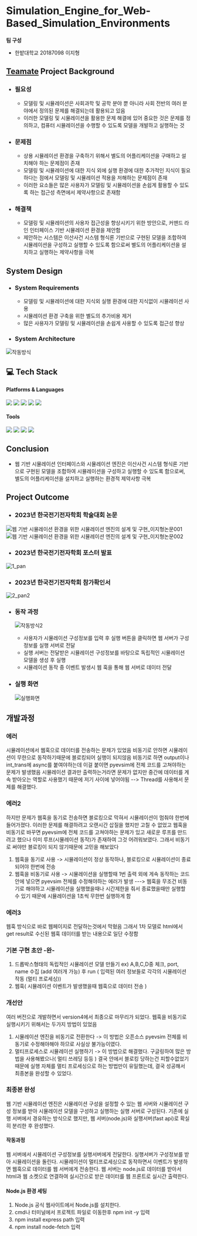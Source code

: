 # Simulation_Engine_for_Web-Based_Simulation_Environments

**팀 구성** 
- 한밭대학교 20187098 이지형

## <u>Teamate</u> Project Background
- ### 필요성
  - 모델링 및 시뮬레이션은 사회과학 및 공학 분야 뿐 아니라 사회 전반의 여러 분야에서 정의된 문제를 해결되는데 활용되고 있음
  - 이러한 모델링 및 시뮬레이션을 활용한 문제 해결에 있어 중요한 것은 문제를 정의하고, 컴퓨터 시뮬레이션을 수행할 수 있도록 모델을 개발하고 실행하는 것
- ### 문제점  
  - 상용 시뮬레이션 환경을 구축하기 위해서 별도의 어플리케이션을 구매하고 설치해야 하는 문제점이 존재
  - 모델링 및 시뮬레이션에 대한 지식 외에 실행 환경에 대한 추가적인 지식이 필요하다는 점에서 모델링 및 시뮬레이션 적용을 저해하는 문제점이 존재
  - 이러한 요소들은 많은 사용자가 모델링 및 시뮬레이션을 손쉽게 활용할 수 있도록 하는 접근성 측면에서 제약사항으로 존재함
- ### 해결책
  - 모델링 및 시뮬레이션의 사용자 접근성을 향상시키기 위한 방안으로, 커맨드 라인 인터페이스 기반 시뮬레이션 환경을 제안함
  - 제안하는 시스템은 이산사건 시스템 형식론 기반으로 구현된 모델을 조합하여 시뮬레이션을 구성하고 실행할 수 있도록 함으로써 별도의 어플리케이션을 설치하고 실행하는 제약사항을 극복
  
## System Design
  - ### System Requirements
    - 모델링 및 시뮬레이션에 대한 지식외 실행 환경에 대한 지식없이 시뮬레이션 사용
    - 시뮬레이션 환경 구축을 위한 별도의 추가비용 제거
    - 많은 사용자가 모델링 및 시뮬레이션을 손쉽게 사용할 수 있도록 접근성 향상

  - ### System Architecture
  ![작동방식](https://github.com/jihyung2/Simulation_Engine_for_Web-Based_Simulation_Environments/assets/108830942/89703dee-746d-49d3-8ba5-ce7d49a535ea)

  
## 💻 Tech Stack
<h4> Platforms & Languages </h4>

<div align="left">
    <img src="https://img.shields.io/badge/python-3776AB?style=for-the-badge&logo=python&logoColor=white">
    <img src="https://img.shields.io/badge/html5-E34F26?style=for-the-badge&logo=html5&logoColor=white"> 
    <img src="https://img.shields.io/badge/flask-000000?style=for-the-badge&logo=flask&logoColor=white">
    <img src="https://img.shields.io/badge/fastapi-002512?style=for-the-badge&logo=fastapi&logoColor=white">
    <img src="https://img.shields.io/badge/javascript-654812?style=for-the-badge&logo=javascript&logoColor=white">
</div>

<h4> Tools </h4>
<div align=left>
	<img src="https://img.shields.io/badge/Intellij%20IDE-000000?style=flat&logo=intellijidea&logoColor=white" />
	<img src="https://img.shields.io/badge/PyCharm-000000?style=flat-square&logo=PyCharm&logoColor=white"/>
    <img src="https://img.shields.io/badge/Visual Studio Code-007ACC?style=flat-square&logo=Visual Studio Code&logoColor=white"/>
	<img src="https://img.shields.io/badge/GitHub-181717?style=flat&logo=GitHub&logoColor=white" />
</div>
  
## Conclusion
  - 웹 기반 시뮬레이션 인터페이스와 시뮬레이션 엔진은 이산사건 시스템 형식론 기반으로 구현된 모델을 조합하여 시뮬레이션을 구성하고 실행할 수 있도록 함으로써, 별도의 어플리케이션을 설치하고 실행하는 환경적 제약사항 극복
  
## Project Outcome
- ### 2023년 한국전기전자학회 학술대회 논문
![웹 기반 시뮬레이션 환경을 위한 시뮬레이션 엔진의 설계 및 구현_이지형논문001](https://github.com/jihyung2/Simulation_Engine_for_Web-Based_Simulation_Environments/assets/108830942/c3243f1b-5a1e-41f6-9aed-529be301564c)
![웹 기반 시뮬레이션 환경을 위한 시뮬레이션 엔진의 설계 및 구현_이지형논문002](https://github.com/jihyung2/Simulation_Engine_for_Web-Based_Simulation_Environments/assets/108830942/f45867d2-d10b-411c-ba47-c7852f0e203c)

- ### 2023년 한국전기전자학회 포스터 발표
![1_pan](https://github.com/jihyung2/sat_simulation/assets/108830942/ea5a71c3-ff9e-4113-a9f9-f633c5c1ac7a)

- ### 2023년 한국전기전자학회 참가확인서
![2_pan2](https://github.com/jihyung2/sat_simulation/assets/108830942/ec43f03f-7b0b-4265-824a-ee46344a45a9)

- ### 동작 과정
     ![작동방식2](https://github.com/jihyung2/Simulation_Engine_for_Web-Based_Simulation_Environments/assets/108830942/0ed6dad7-12a7-4f98-8589-7f524f94a50e)
    - 사용자가 시뮬레이션 구성정보를 입력 후 실행 버튼을 클릭하면 웹 서버가 구성 정보를 실행 서버로 전달
    - 실행 서버는 전달받은 시뮬레이션 구성정보를 바탕으로 독립적인 시뮬레이션 모델을 생성 후 실행
    - 시뮬레이션 동작 중 이벤트 발생시 웹 훅을 통해 웹 서버로 데이터 전달

- ### 실행 화면
  ![실행화면](https://github.com/jihyung2/Simulation_Engine_for_Web-Based_Simulation_Environments/assets/108830942/a2e65d98-db28-49d7-a5bf-d47e6eb2fd51)


## 개발과정

### 에러
시뮬레이션에서 웹훅으로 데이터를 전송하는 문제가 있었음
비동기로 안하면 시뮬레이션이 무한으로 동작하기때문에 블로킹되어 실행이 되지않음
비동기로 하면 output이나 int_trans에 async를 붙여야하는데 이걸 붙이면 pyevsim에 전체 코드를 고쳐야하는 문제가 발생했음
시뮬레이션 결과만 출력하는거라면 문제가 없지만 중간에 데이터를 게속 받아오는 역할로 사용했기 때문에 저기 사이에 넣어야됨
--> Thread를 사용해서 문제를 해결했다. 

### 에러2 
하지만 문제가 웹훅을 동기로 전송하면 블로킹으로 막혀서 시뮬레이션이 멈춰야 한번에 들어가졌다.
이러한 문제를 해결하려고 오랜시간 삽질을 했지만 고칠 수 없었고 웹훅을 비동기로 바꾸면 pyevsim에 전체 코드를 고쳐야하는 문제가 있고
새로운 루프를 만드려고 했으나 이미 루프(시뮬레이션 동작)가 존재하여 그것 어려워보였다.
그래서 비동기로 써야만 블로킹이 되지 않기때문에 고민을 해보았다
1. 웹훅을 동기로 사용 -> 시뮬레이션이 정상 동작하나, 블로킹으로 시뮬레이션이 종료되어야 한번에 전송
2. 웹훅을 비동기로 사용 -> 시뮬레이션을 실행할때 1번 출력 외에 게속 동작하는 코드 안에 넣으면 pyevsim 전체를 수정해야하는 에러가 발생
---> 웹훅을 무조건 비동기로 해야하고 시뮬레이션을 실행했을때나 시간제한을 줘서 종료했을때만 실행할 수 있기 때문에 시뮬레이션을 1초씩 무한번 실행하게 함

### 에러3
웹훅 방식으로 바로 웹페이지로 전달하는것에서 막혔음
그래서 1차 모델로 html에서 get result로 수신된 웹훅 데이터를 받는 내용으로 일단 수정함

### 기본 구현 초안 -완-
1. 드롭박스형태의 독립적인 시뮬레이션 모델 만들기 ex) A,B,C,D중 체크, port, name 수집 (add 여러개 가능) 후 run ( 입력된 여러 정보들로 각각의 시뮬레이션 작동 (멀티 프로세싱))
2. 웹훅( 시뮬레이션 이벤트가 발생했을때 웹훅으로 데이터 전송 )

### 개선안
여러 버전으로 개발하면서 version4에서 최종으로 마무리가 되었다.
웹훅을 비동기로 실행시키기 위해서는 두가지 방법이 있었음
1. 시뮬레이션 엔진을 비동기로 전환한다 -> 이 방법은 오픈소스 pyevsim 전체를 비동기로 수정해야해야 하므로 사실상 불가능이였다. 
2. 멀티프로세스로 시뮬레이션 실행하기 -> 이 방법으로 해결했다.
구글링하여 많은 방법을 사용해봤으나( 멀티 쓰레딩 등등 ) 결국 안에서 블로킹 당하는건 피할수없었기 때문에 실행 자체를 멀티 프로세싱으로 하는 방법만이 유일했는데, 결국 성공해서 최종본을 완성할 수 있었다.

### 최종본 완성
웹 기반 시뮬레이션 엔진은 시뮬레이션 구성을 설정할 수 있는 웹 서버와 시뮬레이션 구성 정보를 받아 시뮬레이션 모델을 구성하고 실행하는 실행 서버로 구성된다.
기존에 실행 서버에서 경유하는 방식으로 했지만, 웹 서버(node.js)와 실행서버(fast api)로 확실히 분리한 후 완성했다.

#### 작동과정
웹 서버에서 시뮬레이션 구성정보를 실행서버에게 전달한다.
실행서버가 구성정보를 받아 시뮬레이션을 돌린다.
시뮬레이션이 멀티프로세싱으로 동작하면서 이벤트가 발생하면 웹훅으로 데이터를 웹 서버에게 전송한다.
웹 서버는 node.js로 데이터를 받아서 html과 웹 소켓으로 연결하여 실시간으로 받은 데이터를 웹 프론트로 실시간 출력한다.

#### Node.js 환경 세팅
1. Node.js 공식 웹사이트에서 Node.js를 설치한다.
2. cmd나 터미널에서 프로젝트 파일로 이동한후 npm init -y 입력
3. npm install express path 입력
4. npm install node-fetch 입력
   
   

